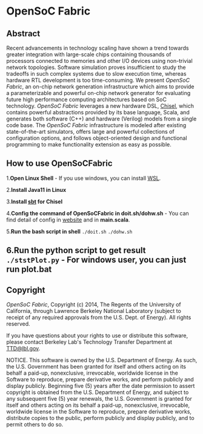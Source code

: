 OpenSoC Fabric
========

## Abstract ##
Recent advancements in technology scaling have shown a trend towards greater integration with large-scale chips containing thousands of processors connected to memories and other I/O devices using non-trivial network topologies. Software simulation proves insufficient to study the tradeoffs in such complex systems due to slow execution time, whereas hardware RTL development is too time-consuming. We present *OpenSoC Fabric*, an on-chip network generation infrastructure which aims to provide a parameterizable and powerful on-chip network generator for evaluating future high performance computing architectures based on SoC technology. *OpenSoC Fabric* leverages a new hardware DSL, [Chisel](http://chisel.eecs.berkeley.edu/), which contains powerful abstractions provided by its base language, Scala, and generates both software (C++) and hardware (Verilog) models from a single code base. The *OpenSoC Fabric* infrastructure is modeled after existing state-of-the-art simulators, offers large and powerful collections of configuration options, and follows object-oriented design and functional programming to make functionality extension as easy as possible.

## How to use OpenSoCFabric ##
1.**Open Linux Shell**
    - If you use windows, you can install [WSL](https://learn.microsoft.com/en-us/windows/wsl/install).

2.**Install Java11 in Linux**

3.**Install [sbt](https://www.scala-sbt.org/) for Chisel**

4.**Config the command of OpenSoCFabric in doit.sh/dohw.sh**
    - You can find detail of config in [website](https://github.com/LBL-CoDEx/OpenSoCFabric/wiki/Using-and-Compiling-OpenSoC-Fabric) and in **main.scala**.

5.**Run the bash script in shell**
    ```./doit.sh```
    ```./dohw.sh```

6.**Run the python script to get result**
    ```./ststPlot.py```
    - For windows user, you can just run **plot.bat**
---
## Copyright ##
*OpenSoC Fabric*, Copyright (c) 2014, The Regents of the University of California, through Lawrence Berkeley National Laboratory (subject to receipt of any required approvals from the U.S. Dept. of Energy).  All rights reserved.

If you have questions about your rights to use or distribute this software, please contact Berkeley Lab's Technology Transfer Department at  TTD@lbl.gov.

NOTICE.  This software is owned by the U.S. Department of Energy.  As such, the U.S. Government has been granted for itself and others acting on its behalf a paid-up, nonexclusive, irrevocable, worldwide license in the Software to reproduce, prepare derivative works, and perform publicly and display publicly.  Beginning five (5) years after the date permission to assert copyright is obtained from the U.S. Department of Energy, and subject to any subsequent five (5) year renewals, the U.S. Government is granted for itself and others acting on its behalf a paid-up, nonexclusive, irrevocable, worldwide license in the Software to reproduce, prepare derivative works, distribute copies to the public, perform publicly and display publicly, and to permit others to do so.

